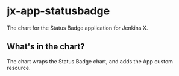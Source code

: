 # jx-app-statusbadge

The chart for the Status Badge application for Jenkins X.

## What's in the chart?

The chart wraps the Status Badge chart, and adds the App custom resource.
